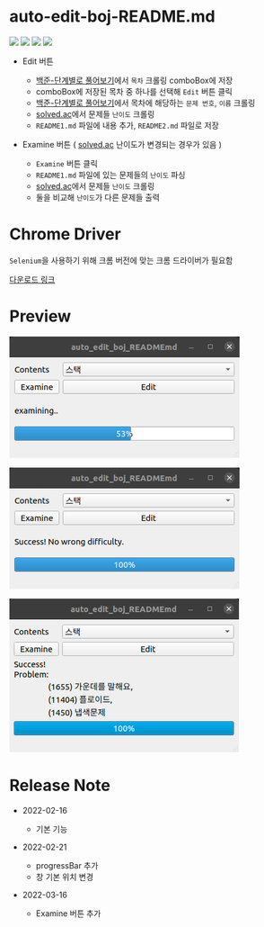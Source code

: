 # auto-edit-boj-README.md

<img src="https://img.shields.io/badge/Python-3776AB?style=flat-square&logo=python&logoColor=white"/> <img src="https://img.shields.io/badge/Selenium-43B02A?style=flat-square&logo=selenium&logoColor=white"/> <img src="https://img.shields.io/badge/PySide6-41CD52?style=flat-square&logo=qt&logoColor=white"/> <img src="https://img.shields.io/badge/BeautifulSoup4-41454A?style=flat-square&logoColor=white"/>

* Edit 버튼
  - [백준-단계별로 풀어보기](https://www.acmicpc.net/step)에서 `목차` 크롤링 comboBox에 저장
  - comboBox에 저장된 목차 중 하나를 선택해 `Edit` 버튼 클릭
  - [백준-단계별로 풀어보기](https://www.acmicpc.net/step)에서 목차에 해당하는 `문제 번호`, `이름` 크롤링
  - [solved.ac](https://solved.ac)에서 문제들 `난이도` 크롤링
  - `README1.md` 파일에 내용 추가, `README2.md` 파일로 저장

* Examine 버튼 ( [solved.ac](https://solved.ac) 난이도가 변경되는 경우가 있음 )
  - `Examine` 버튼 클릭
  - `README1.md` 파일에 있는 문제들의 `난이도` 파싱
  - [solved.ac](https://solved.ac)에서 문제들 `난이도` 크롤링
  - 둘을 비교해 `난이도`가 다른 문제들 출력

# Chrome Driver

`Selenium`을 사용하기 위해 크롬 버전에 맞는 크롬 드라이버가 필요함

[다운로드 링크](https://sites.google.com/chromium.org/driver) 

# Preview

![preview3](./preview3.png)

![preview4](./preview4.png)

![preview2](./preview2.png)

# Release Note

* 2022-02-16
  * 기본 기능

* 2022-02-21
  * progressBar 추가
  * 창 기본 위치 변경

* 2022-03-16
  * Examine 버튼 추가
